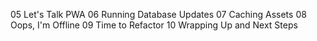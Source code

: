 05 Let's Talk PWA
06 Running Database Updates
07 Caching Assets
08 Oops, I'm Offline
09 Time to Refactor
10 Wrapping Up and Next Steps
